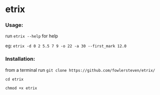 # etrix

### Usage:

run `etrix --help` for help

eg: `etrix -d 0 2 5.5 7 9 -o 22 -a 30 --first_mark 12.0`

### Installation:

from a terminal run `git clone https://github.com/fowlersteven/etrix/` 

`cd etrix`

`chmod +x etrix`
